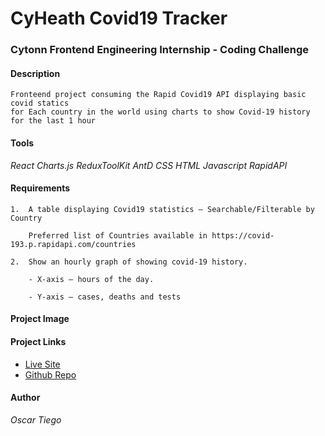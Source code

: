# CyHeath Covid19 Tracker
### Cytonn Frontend Engineering Internship - Coding Challenge

#### **Description**
```
Fronteend project consuming the Rapid Covid19 API displaying basic covid statics
for Each country in the world using charts to show Covid-19 history for the last 1 hour
```

#### **Tools**
*React* *Charts.js* *ReduxToolKit* *AntD* *CSS* *HTML* *Javascript* *RapidAPI*

#### **Requirements**
```
1.  A table displaying Covid19 statistics – Searchable/Filterable by Country

    Preferred list of Countries available in https://covid-193.p.rapidapi.com/countries

2.  Show an hourly graph of showing covid-19 history.

    - X-axis – hours of the day.

    - Y-axis – cases, deaths and tests
```
#### **Project Image**
#### **Project Links**
- [Live Site](https://cyhealth-covid-tracker.netlify.app/)
- [Github Repo](https://github.com/Tish254/cytonn-covidapi-challenge)

#### **Author**
*Oscar Tiego*
